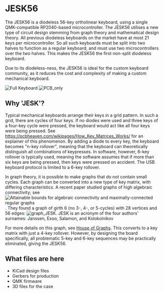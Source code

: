 # JESK56

The JESK56 is a diodeless 56-key ortholinear keyboard, using a single QMK-compatible RP2040-based microcontroller. The JESK56 utilises a new type of circuit design stemming from graph theory and mathematical design theory. All previous diodeless keyboards on the market have at most 21 keys per microcontroller. So all such keyboards must be split into two halves to function as a regular keyboard, and must use two microcontrollers over the two halves. This makes the JESK56 the first non-split diodeless keyboard. 

Due to its diodeless-ness, the JESK56 is ideal for the custom keyboard community, as it reduces the cost and complexity of making a custom mechanical keyboard.

![Full Keyboard](https://github.com/triliu/JESK56/assets/3928134/cca97c47-b7c1-420f-9098-3839783bdc04)
![PCB_only](https://github.com/triliu/JESK56/assets/3928134/03baaf90-4083-4bb8-b3fc-9f85ba9a2aec)


## Why 'JESK'?

Typical mechanical keyboards arrange their keys in a grid pattern. In such a grid, there are cycles of four keys. If no diodes were used and three keys of a four-key cycle were pressed, the keyboard would act like all four keys were being pressed. See https://pcbheaven.com/wikipages/How_Key_Matrices_Works/ for an explainer of this phenomenon. By adding a diode to every key, the keyboard becomes "n-key rollover", meaning that the keyboard can theoretically distinguish all combinations of keypresses. In software, however, 6-key rollover is typically used, meaning the software assumes that if more than six keys are being pressed, then keys were pressed on accident. The USB keyboard protocol is limited to a 6-key rollover. 

In graph theory, it is possible to make graphs that do not contain small cycles. Each graph can be converted into a new type of key matrix, with differing characteristics. A recent paper studied graphs of high algebraic connectivity; see ![Attainable bounds for algebraic connectivity and maximally-connected regular graphs](https://arxiv.org/abs/2307.07308). They found a graph of girth 6 (no 3-, 4-, or 5-cycles) with 28 vertices and 56 edges:
![graph_JESK](https://github.com/triliu/JESK56/assets/3928134/93b0413c-0de7-4808-ae9d-428fda9361e3). 
JESK is an acronym of the four authors' surnames: Janssen, Exoo, Salamon, and Kolokolnikov

For more details on this graph, see [House of Graphs](https://houseofgraphs.org/graphs/49998). This converts to a key matrix with just a 4-key rollover. However, by designing the board specifically, all problematic 5-key and 6-key sequences may be practically eliminated, giving the JESK56. 

## What files are here
- KiCad design files
- Gerbers for production
- QMK firmware
- 3D files for the case
